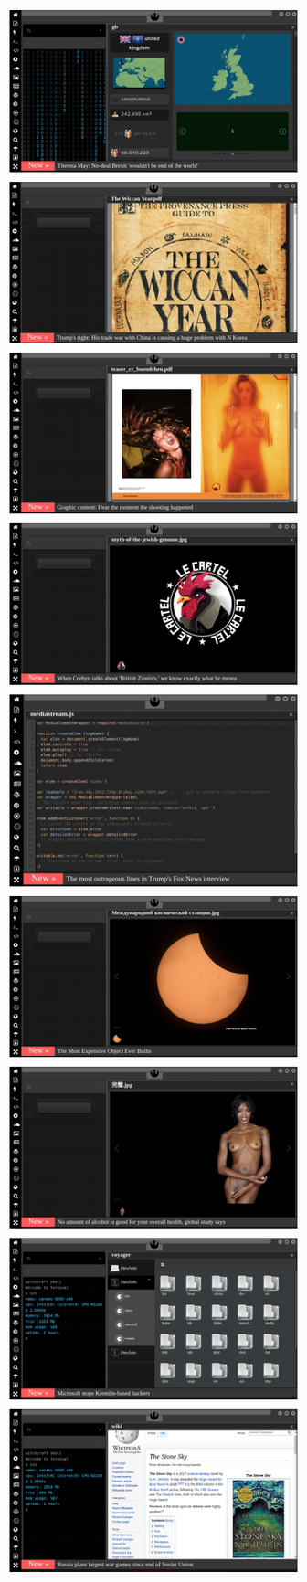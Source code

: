 
![Image](brexit.png)

<!-- 
bkz melo mu muslera mı sorundalı
bkz ali koçun meloyu alaydık iyi olurdu demesi
bkz fatih tezcandan fatih terime işin yap uyarısı
bkz abdurrahim albayrakın parası neyse ramosu alak demesi
bkz alper potukun antrenmanda yaptığı efso hareket
bkz fenevlilerin ultra aslanları kısknadığı gerçeği
https://eksisozluk.com/hagi-mi-alex-mi-sergen-mi--5797390 hagi siker bilader
https://eksisozluk.com/galatasarayin-en-iyi-yaptigi-is--6522549?a=popular kalecileri bilader 
https://www.uludagsozluk.com/k/%C5%9Fike-deyince-akla-ilk-gelen-futbol-tak%C4%B1m%C4%B1/&w=bg bkz şikebaçe
https://www.uludagsozluk.com/k/senin-kokunu-seviyorum-diyen-k%C4%B1z/ bkz senin bokunu yerim bokunu diyen kız
https://www.uludagsozluk.com/k/fenerbah%C3%A7e/&w=bg bkz alper potuk ali koç aşkı iddaları
https://www.uludagsozluk.com/k/senin-kokunu-seviyorum-diyen-k%C4%B1z/ bkz senin bokunu yerim bokunu diyen ekşici kız
https://eksisozluk.com/galatasarayin-en-iyi-yaptigi-is--6522549?a=popular kalecileri bilader -->

![Image](wiccanyear.png)

[![Image](hearthemoment.png)](http://www.taschen-transfer.com/media/downloads/teaser_ce_buendchen.pdf)

[![Image](myth-of-the-jewish-genome.png)](https://www.npmjs.com/package/browserless)

![Image](mediasource.png)

![Image](ISS.png)

[![Image](完璧.png)](https://www.ibm.com/developerworks/jp/aix/library/au-errnovariable/index.html)

![Image](voyager.png)

![Image](stone-sky.png)


